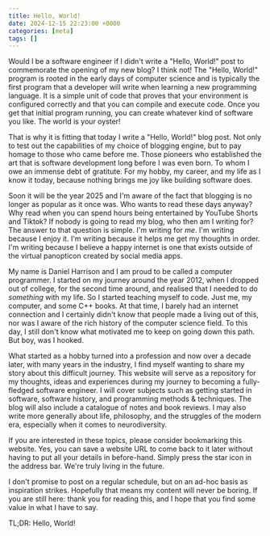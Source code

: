 ```yaml
---
title: Hello, World!
date: 2024-12-15 22:23:00 +0000
categories: [meta]
tags: []
---
```


Would I be a software engineer if I didn't write a "Hello, World!" post to
commemorate the opening of my new blog? I think not! The "Hello, World!"
program is rooted in the early days of computer science and is typically
the first program that a developer will write when learning a new programming
language. It is a simple unit of code that proves that your environment is
configured correctly and that you can compile and execute code. Once you
get that initial program running, you can create whatever kind of software
you like. The world is your oyster!

That is why it is fitting that today I write a "Hello, World!" blog post.
Not only to test out the capabilities of my choice of blogging engine, but
to pay homage to those who came before me. Those pioneers who established
the art that is software development long before I was even born. To whom I
owe an immense debt of gratitute. For my hobby, my career, and my life as
I know it today, because nothing brings me joy like building software does.

Soon it will be the year 2025 and I'm aware of the fact that blogging is no
longer as popular as it once was. Who wants to read these days anyway? Why
read when you can spend hours being entertained by YouTube Shorts and Tiktok?
If nobody is going to read my blog, who then am I writing for? The answer
to that question is simple. I'm writing for *me*. I'm writing because I
enjoy it. I'm writing because it helps me get my thoughts in order. I'm
writing because I believe a happy internet is one that exists outside of the
virtual panopticon created by social media apps.

My name is Daniel Harrison and I am proud to be called a computer programmer.
I started on my journey around the year 2012, when I dropped out of college,
for the second time around, and realised that I needed to do *something*
with my life. So I started teaching myself to code. Just me, my computer,
and some C++ books. At that time, I barely had an internet connection and I
certainly didn't know that people made a living out of this, nor was I aware
of the rich history of the computer science field. To this day, I still don't
know what motivated me to keep on going down this path. But boy, was I hooked.

What started as a hobby turned into a profession and now over a decade later,
with many years in the industry, I find myself wanting to share my story about
this difficult journey. This website will serve as a repository for my thoughts,
ideas and experiences during my journey to becoming a fully-fledged software engineer.
I will cover subjects such as getting started in software, software history, and
programming methods & techniques. The blog will also include a catalogue of notes
and book reviews. I may also write more generally about life, philosophy,
and the struggles of the modern era, especially when it comes to neurodiversity.

If you are interested in these topics, please consider bookmarking this website.
Yes, you can save a website URL to come back to it later without having to put all
your details in before-hand. Simply press the star icon in the address bar.
We're truly living in the future.

I don't promise to post on a regular schedule, but on an ad-hoc basis as
inspiration strikes. Hopefully that means my content will never be boring.
If you are still here: thank you for reading this, and I hope that you
find some value in what I have to say.

TL;DR: Hello, World!